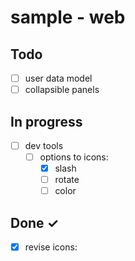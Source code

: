 # sample - web

## Todo

- [ ] user data model
- [ ] collapsible panels

## In progress

- [ ] dev tools
  - [ ] options to icons:
    - [x] slash
    - [ ] rotate
    - [ ] color

## Done ✓

- [x] revise icons:

